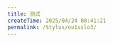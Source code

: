 ```yaml
---
title: 测试
createTime: 2025/04/24 00:41:21
permalink: /Stylus/ou1sslo3/
---
```


<!-- @[demo vue title="示例 3"](../demo/demo3.vue)

@[demo vue title="示例 2"](../demo/demo2.vue)

@[demo vue title="示例 1"](../demo/demo1.vue) -->
